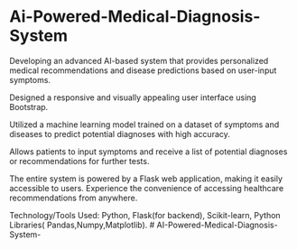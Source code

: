 # Ai-Powered-Medical-Diagnosis-System

Developing an advanced AI-based system that provides personalized medical recommendations and disease predictions based on user-input symptoms. 

Designed a responsive and visually appealing user interface using Bootstrap.

Utilized a machine learning model trained on a dataset of symptoms and diseases to predict potential diagnoses with high accuracy.

Allows patients to input symptoms and receive a list of potential diagnoses or recommendations for further tests.

The entire system is powered by a Flask web application, making it easily accessible to users. Experience the convenience of accessing healthcare recommendations from anywhere. 

Technology/Tools Used: Python, Flask(for backend), Scikit-learn, Python Libraries( Pandas,Numpy,Matplotlib).
#   A I - P o w e r e d - M e d i c a l - D i a g n o s i s - S y s t e m -  
 